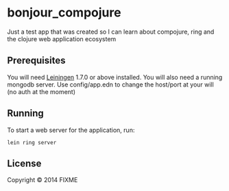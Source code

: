 # bonjour_compojure

Just a test app that was created so I can learn about compojure, ring and the
clojure web application ecosystem

## Prerequisites

You will need [Leiningen][1] 1.7.0 or above installed.
You will also need a running mongodb server. Use config/app.edn to change the
host/port at your will (no auth at the moment)

[1]: https://github.com/technomancy/leiningen


## Running

To start a web server for the application, run:

    lein ring server

## License

Copyright © 2014 FIXME
